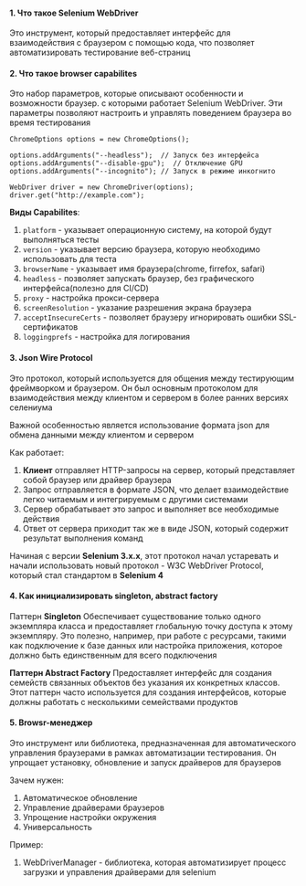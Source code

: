 #### 1. Что такое Selenium WebDriver
Это инструмент, который предоставляет интерфейс для взаимодействия с браузером с помощью кода, что позволяет автоматизировать тестирование веб-страниц

#### 2. Что такое browser capabilites 
Это набор параметров, которые описывают особенности и возможности браузер. с которыми работает Selenium WebDriver. Эти параметры позволяют настроить и управлять поведением браузера во время тестирования

```
ChromeOptions options = new ChromeOptions();

options.addArguments("--headless");  // Запуск без интерфейса
options.addArguments("--disable-gpu");  // Отключение GPU
options.addArguments("--incognito"); // Запуск в режиме инкогнито

WebDriver driver = new ChromeDriver(options);
driver.get("http://example.com");
```

**Виды Capabilites**:
1. `platform` - указывает операционную систему, на которой будут выполняться тесты
2. `version` - указывает версию браузера, которую необходимо использовать для теста
3. `browserName` - указывает имя браузера(chrome, firrefox, safari)
4. `headless` - позволяет запускать браузер, без графического интерфейса(полезно для CI/CD)
5. `proxy` - настройка прокси-сервера
6. `screenResolution` - указание разрешения экрана браузера
7. `acceptInsecureCerts` - позволяет браузеру игнорировать ошибки SSL-сертификатов
8. `loggingprefs` - настройка для логирования

#### 3. Json Wire Protocol
Это протокол, который используется для общения между тестирующим фреймворком и браузером. Он был основным протоколом для взаимодействия между клиентом и сервером в более ранних версиях селениума

Важной особенностью является использование формата json для обмена данными между клиентом и сервером

Как работает:
1. **Клиент** отправляет HTTP-запросы на сервер, который представляет собой браузер или драйвер браузера
2. Запрос отправляется в формате JSON, что делает взаимодействие легко читаемым и интегрируемым с другими системами
3. Сервер обрабатывает это запрос и выполняет все необходимые действия 
4. Ответ от сервера приходит так же в виде JSON, который содержит результат выполнения команд

Начиная с версии **Selenium 3.x.x**, этот протокол начал устаревать и начали использовать новый протокол - W3C WebDriver Protocol, который стал стандартом в **Selenium 4**

#### 4. Как инициализировать singleton, abstract factory 

Паттерн **Singleton**
Обеспечивает существование только одного экземпляра класса и предоставляет глобальную точку доступа к этому экземпляру. Это полезно, например, при работе с ресурсами, такими как подключение к базе данных или настройка приложения, которое должно быть единственным для всего подключения

**Паттерн Abstract Factory**
Предоставляет интерфейс для создания семейств связанных объектов без указания их конкретных классов. Этот паттерн часто используется для создания интерфейсов, которые должны работать с несколькими семействами продуктов


#### 5. Browsr-менеджер
Это инструмент или библиотека, предназначенная для автоматического управления браузерами в рамках автоматизации тестирования. Он упрощает установку, обновление и запуск драйверов для браузеров

Зачем нужен:
1. Автоматическое обновление
2. Управление драйверами браузеров
3. Упрощение настройки окружения
4. Универсальность

Пример:
1. WebDriverManager - библиотека, которая автоматизирует процесс загрузки и управления драйверами для selenium 
